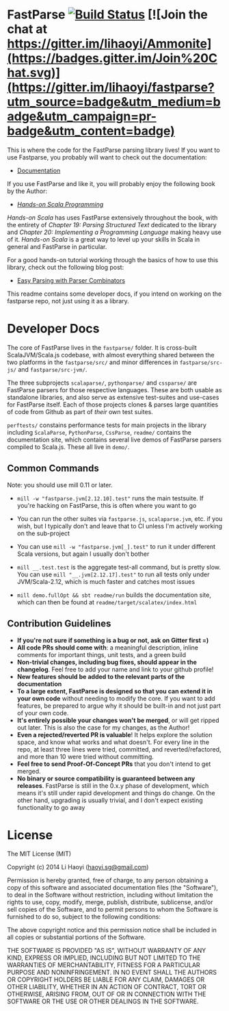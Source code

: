 FastParse [![Build Status](https://travis-ci.org/lihaoyi/fastparse.svg?branch=master)](https://travis-ci.org/lihaoyi/fastparse) [![Join the chat at https://gitter.im/lihaoyi/Ammonite](https://badges.gitter.im/Join%20Chat.svg)](https://gitter.im/lihaoyi/fastparse?utm_source=badge&utm_medium=badge&utm_campaign=pr-badge&utm_content=badge)
=========

This is where the code for the FastParse parsing library lives! If you want
to use Fastparse, you probably will want to check out the documentation:

- [Documentation](https://com-lihaoyi.github.io/fastparse)

If you use FastParse and like it, you will probably enjoy the following book by the Author:

- [*Hands-on Scala Programming*](https://www.handsonscala.com/)

*Hands-on Scala* has uses FastParse extensively throughout the book, with
the entirety of *Chapter 19: Parsing Structured Text* dedicated to 
the library and *Chapter 20: Implementing a Programming Language* making heavy
use of it. *Hands-on Scala* is a great way to level up your skills in Scala
in general and FastParse in particular.

For a good hands-on tutorial working through the basics of how to use this
library, check out the following blog post:

- [Easy Parsing with Parser Combinators](http://www.lihaoyi.com/post/EasyParsingwithParserCombinators.html)

This readme contains some developer docs, if you intend on working on the
fastparse repo, not just using it as a library.

Developer Docs
==============

The core of FastParse lives in the `fastparse/` folder. It is cross-built
ScalaJVM/Scala.js codebase, with almost everything shared between the two
platforms in the `fastparse/src/` and minor differences in `fastparse/src-js/`
and `fastparse/src-jvm/`.

The three subprojects `scalaparse/`, `pythonparse/` and `cssparse/` are
FastParse parsers for those respective languages. These are both usable as
standalone libraries, and also serve as extensive test-suites and use-cases for
FastParse itself. Each of those projects clones & parses large quantities of
code from Github as part of *their* own test suites.

`perftests/` constains performance tests for main projects in the library
including `ScalaParse`, `PythonParse`, `CssParse`, `readme/` contains the
documentation site, which contains several live demos of FastParse parsers
compiled to Scala.js. These all live in `demo/`.

Common Commands
---------------

Note: you should use mill 0.11 or later.

- `mill -w "fastparse.jvm[2.12.10].test"` runs the main testsuite. If you're
  hacking on FastParse, this is often where you want to go

- You can run the other suites via `fastparse.js`, `scalaparse.jvm`, etc. if you
  wish, but I typically don't and leave that to CI unless I'm actively working
  on the sub-project

- You can use `mill -w "fastparse.jvm[_].test"` to run it under different Scala
  versions, but again I usually don't bother

- `mill __.test.test` is the aggregate test-all command, but is pretty slow. You
  can use `mill "__.jvm[2.12.17].test"` to run all tests only under JVM/Scala-2.12,
  which is much faster and catches most issues

- `mill demo.fullOpt && sbt readme/run` builds the documentation site, which can
  then be found at `readme/target/scalatex/index.html`

Contribution Guidelines
-----------------------

- **If you're not sure if something is a bug or not, ask on Gitter first =)**
- **All code PRs should come with**: a meaningful description, inline comments for important things, unit tests, and a green build
- **Non-trivial changes, including bug fixes, should appear in the changelog**. Feel free to add your name and link to your github profile!
- **New features should be added to the relevant parts of the documentation**
- **To a large extent, FastParse is designed so that you can extend it in your own code** without needing to modify the core. If you want to add features, be prepared to argue why it should be built-in and not just part of your own code.
- **It's entirely possible your changes won't be merged**, or will get ripped out later. This is also the case for my changes, as the Author!
- **Even a rejected/reverted PR is valuable**! It helps explore the solution space, and know what works and what doesn't. For every line in the repo, at least three lines were tried, committed, and reverted/refactored, and more than 10 were tried without committing.
- **Feel free to send Proof-Of-Concept PRs** that you don't intend to get merged.
- **No binary or source compatibility is guaranteed between any releases**. FastParse is still in the 0.x.y phase of development, which means it's still under rapid development and things do change. On the other hand, upgrading is usually trivial, and I don't expect existing functionality to go away

License
=======

The MIT License (MIT)

Copyright (c) 2014 Li Haoyi (haoyi.sg@gmail.com)

Permission is hereby granted, free of charge, to any person obtaining a copy
of this software and associated documentation files (the "Software"), to deal
in the Software without restriction, including without limitation the rights
to use, copy, modify, merge, publish, distribute, sublicense, and/or sell
copies of the Software, and to permit persons to whom the Software is
furnished to do so, subject to the following conditions:

The above copyright notice and this permission notice shall be included in
all copies or substantial portions of the Software.

THE SOFTWARE IS PROVIDED "AS IS", WITHOUT WARRANTY OF ANY KIND, EXPRESS OR
IMPLIED, INCLUDING BUT NOT LIMITED TO THE WARRANTIES OF MERCHANTABILITY,
FITNESS FOR A PARTICULAR PURPOSE AND NONINFRINGEMENT. IN NO EVENT SHALL THE
AUTHORS OR COPYRIGHT HOLDERS BE LIABLE FOR ANY CLAIM, DAMAGES OR OTHER
LIABILITY, WHETHER IN AN ACTION OF CONTRACT, TORT OR OTHERWISE, ARISING FROM,
OUT OF OR IN CONNECTION WITH THE SOFTWARE OR THE USE OR OTHER DEALINGS IN
THE SOFTWARE.
